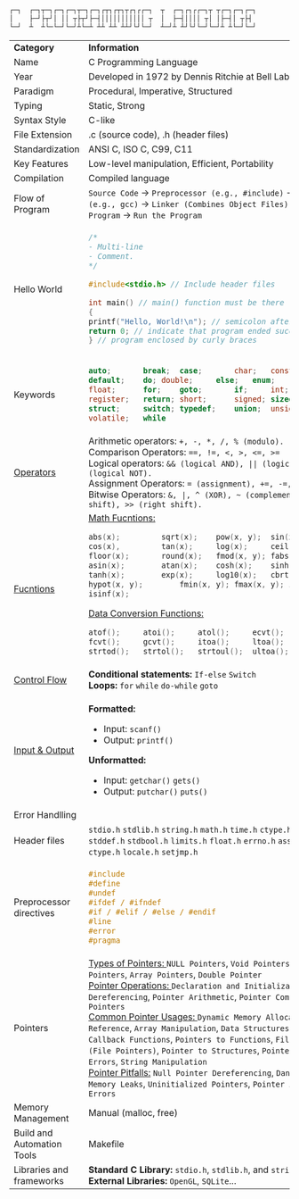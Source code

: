 ```bash
┌─┐  ┌─┐┬─┐┌─┐┌─┐┬─┐┌─┐┌┬┐┌┬┐┬┌┐┌┌─┐  ┬  ┌─┐┌┐┌┌─┐┬ ┬┌─┐┌─┐┌─┐
│    ├─┘├┬┘│ ││ ┬├┬┘├─┤│││││││││││ ┬  │  ├─┤││││ ┬│ │├─┤│ ┬├┤
└─┘  ┴  ┴└─└─┘└─┘┴└─┴ ┴┴ ┴┴ ┴┴┘└┘└─┘  ┴─┘┴ ┴┘└┘└─┘└─┘┴ ┴└─┘└─┘
```

<table>

<tr>
<td> <b>Category</b> </td>
<td> <b>Information</b> </td>
</tr>
<tr>
<td>Name</td>
<td>C Programming Language</td>
</tr>
<tr>
<td>Year</td>
<td>Developed in 1972 by Dennis Ritchie at Bell Labs</td>
</tr>
<tr>
<td>Paradigm</td>
<td>Procedural, Imperative, Structured</td>
</tr>
<tr>
<td>Typing</td>
<td>Static, Strong</td>
</tr>
<tr>
<td>Syntax Style</td>
<td>C-like</td>
</tr>
<tr>
<td>File Extension</td>
<td>.c (source code), .h (header files)</td>
</tr>
<tr>
<td>Standardization</td>
<td>ANSI C, ISO C, C99, C11</td>
</tr>
<tr>
<td>Key Features</td>
<td>Low-level manipulation, Efficient, Portability</td>
</tr>

<tr>
<td>Compilation</td>
<td>Compiled language</td>
</tr>
<tr>
<td>Flow of Program</td>
<td> <code>Source Code</code> -> <code>Preprocessor (e.g., #include)</code> -> <code>Compiler (e.g., gcc)</code> -> <code>Linker (Combines Object Files)</code> -> <code>Executable Program</code> -> <code>Run the Program</code></td>
</tr>

<tr>
<td>Hello World</td>
<td>
 
```c
/*
- Multi-line
- Comment.
*/

#include<stdio.h> // Include header files

int main() // main() function must be there
{
printf("Hello, World!\n"); // semicolon after each statement
return 0; // indicate that program ended successfuly
} // program enclosed by curly braces

````
</td>
</tr>

<tr>
<td>Keywords</td>
<td>

```c
auto;		break;	case;		char;	const;		continue
default;	do;	double;		else;	enum;		extern
float;		for;	goto;		if;		int;		long
register;	return;	short;		signed;	sizeof;		static
struct;		switch;	typedef;	union;	unsigned;	void;
volatile;	while
````

</td>
</tr>

<tr>
<td>
<a href="https://github.com/zelhajou/practice-c/tree/main/Basic%20%26%20Syntax/Operators">Operators</a>
</td>
<td>
Arithmetic operators: <code>+, -, *, /, % (modulo).</code><br>
Comparison Operators: <code>==, !=, <, >, <=, >=</code><br>
Logical operators: <code>&& (logical AND), || (logical OR), ! (logical NOT).</code><br>
Assignment Operators: <code>= (assignment), +=, -=, *=, /=, %=</code><br>
Bitwise Operators: <code>&, |, ^ (XOR), ~ (complement), << (left shift), >> (right shift).</code><br>
</td>
</tr>

<tr>
<td><a href="https://github.com/zelhajou/c-programming-language/tree/main/Modularity%20and%20Organization/Functions">Fucntions</a></td>
<td>
<a href="https://github.com/zelhajou/c-programming-language/tree/main/Modularity%20and%20Organization/Functions/Math%20Functions">Math Fucntions:</a><br>

```c
abs(x);			sqrt(x);	pow(x, y);	sin(x),
cos(x),			tan(x);		log(x);		ceil(x);
floor(x);		round(x);	fmod(x, y);	fabs(x);
asin(x);		atan(x);	cosh(x);	sinh(x);
tanh(x);		exp(x);		log10(x);	cbrt(x);
hypot(x, y);		fmin(x, y);	fmax(x, y);	isnan(x);
isinf(x);
```

<a href="">Data Conversion Functions:</a><br>

```c
atof();		atoi();		atol();		ecvt();
fcvt();		gcvt(); 	itoa();		ltoa();
strtod();	strtol();	strtoul();	ultoa();
```

</td>
</tr>

<tr>
<td>
<a href="https://github.com/zelhajou/practice-c/tree/main/Basic%20%26%20Syntax/Control%20Flow">Control Flow</a>
</td>
<td>
<b>Conditional statements:</b> <code>If-else</code> <code>Switch</code><br>
<b>Loops:</b> <code>for</code> <code>while</code> <code>do-while</code> <code>goto</code>
</td>
</tr>

<tr>
<td>
<a href="https://github.com/zelhajou/practice-c/tree/main/Basic%20%26%20Syntax/Input%20and%20Output">
Input & Output
</a>
</td>
<td>

<b>Formatted:</b> <br>

- Input: <code>scanf()</code> <br>
- Output: <code>printf()</code>

<b>Unformatted:</b> <br>

- Input: <code>getchar()</code> <code>gets()</code> <br>
- Output: <code>putchar()</code> <code>puts()</code>

</td>
</tr>

<tr>
<td>Error Handlling</td>
<td></td>
</tr>

<tr>
<td>Header files</td>
<td>
<code>stdio.h</code>
<code>stdlib.h</code>
<code>string.h</code>
<code>math.h</code>
<code>time.h</code>
<code>ctype.h</code>
<code>stdarg.h</code>
<code>stddef.h</code>
<code>stdbool.h</code>
<code>limits.h</code>
<code>float.h</code>
<code>errno.h</code>
<code>assert.h</code>
<code>signal.h</code>
<code>ctype.h</code>
<code>locale.h</code>
<code>setjmp.h</code>
</td>
</tr>

<tr>
<td>Preprocessor directives</td>
<td>

```c
#include
#define
#undef
#ifdef / #ifndef
#if / #elif / #else / #endif
#line
#error
#pragma
```

</td>
</tr>

<tr>
<td>Pointers</td>
<td>
	<a href="">Types of Pointers: </a>
	<code>NULL Pointers</code>,
	<code>Void Pointers</code>,
	<code>Function Pointers</code>,
	<code>Array Pointers</code>,
	<code>Double Pointer</code>
	<br>
	<a href="">Pointer Operations: </a>
	<code>Declaration and Initialization</code>,
	<code>Dereferencing</code>,
	<code>Pointer Arithmetic</code>,
	<code>Pointer Comparison</code>,
	<code>Casting Pointers</code>
	<br>
	<a href="">Common Pointer Usages: </a>
    <code>Dynamic Memory Allocation</code>,
    <code>Passing by Reference</code>,
    <code>Array Manipulation</code>,
    <code>Data Structures (Linked Lists)</code>,
    <code>Callback Functions</code>,
    <code>Pointers to Functions</code>,
    <code>File Handling (File Pointers)</code>,
    <code>Pointer to Structures</code>,
    <code>Pointer Arithmetic Errors</code>,
    <code>String Manipulation</code><br>
    <a href="">Pointer Pitfalls:</a>
	<code>Null Pointer Dereferencing</code>,
	<code>Dangling Pointers</code>,
	<code>Memory Leaks</code>,
	<code>Uninitialized Pointers</code>,
	<code>Pointer Arithmetic Errors</code>
	<br>
	
</td>
</tr>

<tr>
<td>Memory Management</td>
<td>Manual (malloc, free)</td>
</tr>


<tr>
<td>Build and Automation Tools</td>
<td>
Makefile
</td>
</tr>
<tr>

<tr>
<td>Libraries and frameworks</td>
<td>
<b>Standard C Library:</b> <code>stdio.h</code>, <code>stdlib.h</code>, and <code>string.h</code>...<br>
<b>External Libraries:</b> <code>OpenGL</code>, <code>SQLite</code>...
</td>
</tr>

</table>
